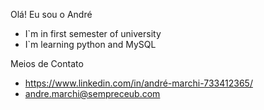 Olá! Eu sou o André
- I`m in first semester of university
- I`m learning python and MySQL
  
Meios de Contato
- https://www.linkedin.com/in/andré-marchi-733412365/
- andre.marchi@sempreceub.com
